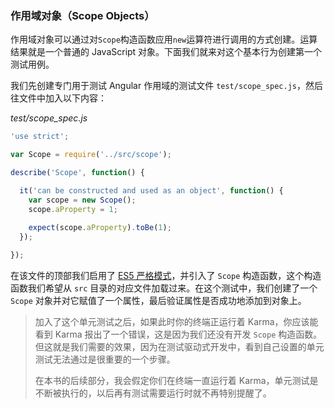 ### 作用域对象（Scope Objects）

作用域对象可以通过对`Scope`构造函数应用`new`运算符进行调用的方式创建。运算结果就是一个普通的 JavaScript 对象。下面我们就来对这个基本行为创建第一个测试用例。

我们先创建专门用于测试 Angular 作用域的测试文件 `test/scope_spec.js`，然后往文件中加入以下内容：

_test/scope_spec.js_

```js
'use strict';

var Scope = require('../src/scope');

describe('Scope', function() {

  it('can be constructed and used as an object', function() {
    var scope = new Scope();
    scope.aProperty = 1;
  
    expect(scope.aProperty).toBe(1);
  });

});
```

在该文件的顶部我们启用了 [ES5 严格模式](https://developer.mozilla.org/en-US/docs/Web/JavaScript/Reference/Strict_mode)，并引入了 `Scope` 构造函数，这个构造函数我们希望从 `src` 目录的对应文件加载过来。在这个测试中，我们创建了一个 `Scope` 对象并对它赋值了一个属性，最后验证属性是否成功地添加到对象上。

> 加入了这个单元测试之后，如果此时你的终端正运行着 Karma，你应该能看到 Karma 报出了一个错误，这是因为我们还没有开发 `Scope` 构造函数。但这就是我们需要的效果，因为在测试驱动式开发中，看到自己设置的单元测试无法通过是很重要的一个步骤。
>
> 在本书的后续部分，我会假定你们在终端一直运行着 Karma，单元测试是不断被执行的，以后再有测试需要运行时就不再特别提醒了。